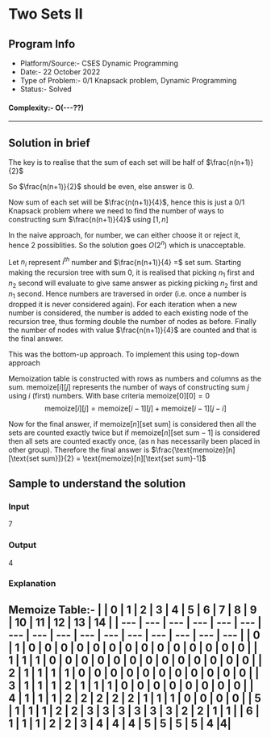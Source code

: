 # Two Sets II
## Program Info
- Platform/Source:- CSES Dynamic Programming
- Date:- 22 October 2022
- Type of Problem:- 0/1 Knapsack problem, Dynamic Programming
- Status:- Solved
#### Complexity:- O(---??) 
---
## Solution in brief
The key is to realise that the sum of each set will be half of $\frac{n(n+1)}{2}$

So $\frac{n(n+1)}{2}$ should be even, else answer is 0.

Now sum of each set will be $\frac{n(n+1)}{4}$, hence this is just a 0/1 Knapsack problem 
where we need to find the number of ways to constructing sum $\frac{n(n+1)}{4}$ using $[1,n]$

In the naive approach, for number, we can either choose it or reject it, hence 2 possiblities.
So the solution goes $O(2^n)$ which is unacceptable.

Let $n_i$ represent $i^{th}$ number and $\frac{n(n+1)}{4} =$ set sum.
Starting making the recursion tree with sum 0, it is realised that picking $n_1$ first and $n_2$ second
will evaluate to give same answer as picking picking $n_2$ first and $n_1$ second.
Hence numbers are traversed in order (i.e. once a number is dropped it is never considered again).
For each iteration when a new number is considered, the number is added to each existing node of the recursion tree, thus forming double the number of nodes as before.
Finally the number of nodes with value $\frac{n(n+1)}{4}$ are counted and that is the final answer.

This was the bottom-up approach. To implement this using top-down approach

Memoization table is constructed with rows as numbers and columns as the sum.
$\text{memoize}[i][j]$ represents the number of ways of constructing sum $j$ using $i$ (first) numbers.
With base criteria $\text{memoize}[0][0] = 0$
$$\text{memoize}[i][j] = \text{memoize}[i-1][j] + \text{memoize}[i-1][j-i]$$

Now for the final answer, if $\text{memoize}[n][\text{set sum}]$ is considered then all the sets are counted exactly twice
but if $\text{memoize}[n][\text{set sum} -1]$ is considered then all sets are counted exactly once, (as n has necessarily been placed in other group).
Therefore the final answer is $\frac{\text{memoize}[n][\text{set sum}]}{2} = \text{memoize}[n][\text{set sum}-1]$

## Sample to understand the solution

### Input
7

### Output
4

### Explanation

Memoize Table:- 
|     | 0   | 1   | 2   | 3   | 4   | 5   | 6   | 7   | 8   | 9   | 10  | 11  | 12  | 13  | 14  |
| --- | --- | --- | --- | --- | --- | --- | --- | --- | --- | --- | --- | --- | --- | --- | --- |
| 0   | 1   | 0   | 0   | 0   | 0   | 0   | 0   | 0   | 0   | 0   | 0   | 0   | 0   | 0   | 0   |
| 1   | 1   | 1   | 0   | 0   | 0   | 0   | 0   | 0   | 0   | 0   | 0   | 0   | 0   | 0   | 0   |
| 2   | 1   | 1   | 1   | 1   | 0   | 0   | 0   | 0   | 0   | 0   | 0   | 0   | 0   | 0   | 0   |
| 3   | 1   | 1   | 1   | 2   | 1   | 1   | 1   | 0   | 0   | 0   | 0   | 0   | 0   | 0   | 0   |
| 4   | 1   | 1   | 1   | 2   | 2   | 2   | 2   | 2   | 1   | 1   | 1   | 0   | 0   | 0   | 0   |
| 5   | 1   | 1   | 1   | 2   | 2   | 3   | 3   | 3   | 3   | 3   | 3   | 2   | 2   | 1   | 1   |
| 6   | 1   | 1   | 1   | 2   | 2   | 3   | 4   | 4   | 4   | 5   | 5   | 5   | 5   | 4   |**4**| 
---